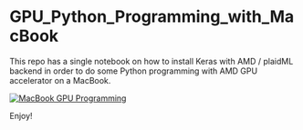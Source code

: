 # GPU_Python_Programming_with_MacBook

This repo has a single notebook on how to install Keras with AMD / plaidML backend in order to do some Python programming with AMD GPU accelerator on a MacBook.

[![MacBook GPU Programming](https://img.youtube.com/vi/xwN5hQG5IRE/0.jpg)](https://youtu.be/xwN5hQG5IRE "MacBook GPU Python Programming")


Enjoy!

